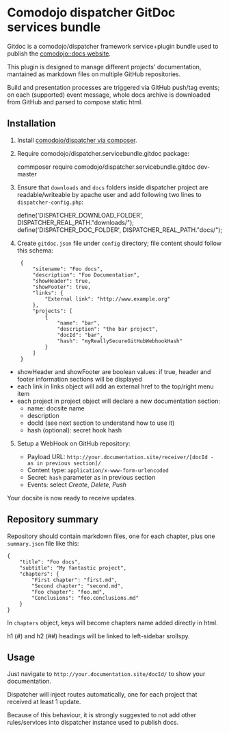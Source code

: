 # Comodojo dispatcher GitDoc services bundle

Gitdoc is a comodojo/dispatcher framework service+plugin bundle used to publish the [comodojo::docs website](http://docs.comodojo.org/).

This plugin is designed to manage different projects' documentation, mantained as markdown files on multiple GitHub repositories.

Build and presentation processes are triggered via GitHub push/tag events; on each (supported) event message, whole docs archive is downloaded from GitHub and parsed to compose static html.

## Installation

1. Install [comodojo/dispatcher via composer](http://dispatcher.comodojo.org/#install). 

2. Require comodojo/dispatcher.servicebundle.gitdoc package:

    commposer require comodojo/dispatcher.servicebundle.gitdoc dev-master

3. Ensure that `downloads` and `docs` folders inside dispatcher project are readable/writeable by apache user and add following two lines to `dispatcher-config.php`:

    define('DISPATCHER_DOWNLOAD_FOLDER', DISPATCHER_REAL_PATH."downloads/");
    define('DISPATCHER_DOC_FOLDER', DISPATCHER_REAL_PATH."docs/");

4. Create `gitdoc.json` file under `config` directory; file content should follow this schema:

        {
            "sitename": "Foo docs",
            "description": "Foo Documentation",
            "showHeader": true,
            "showFooter": true,
            "links": {
                "External link": "http://www.example.org"
            },
            "projects": [
                {
                    "name": "bar",
                    "description": "the bar project",
                    "docId": "bar",
                    "hash": "myReallySecureGitHubWebhookHash"
                }
            ]
        }

* showHeader and showFooter are boolean values: if true, header and footer information sections will be displayed
* each link in links object will add an external href to the top/right menu item
* each project in project object will declare a new documentation section:
    * name: docsite name
    * description
    * docId (see next section to understand how to use it)
    * hash (optional): secret hook hash

5. Setup a WebHook on GitHub repository:

    * Payload URL: `http://your.documentation.site/receiver/[docId - as in previous section]/`
    * Content type: `application/x-www-form-urlencoded`
    * Secret: `hash` parameter as in previous section
    * Events: select *Create*, *Delete*, *Push*

Your docsite is now ready to receive updates.

## Repository summary

Repository should contain markdown files, one for each chapter, plus one `summary.json` file like this:

    {
        "title": "Foo docs",
        "subtitle": "My fantastic project",
        "chapters": {
            "First chapter": "first.md",
            "Second chapter": "second.md",
            "Foo chapter": "foo.md",
            "Conclusions": "foo.conclusions.md"
        }
    }

In `chapters` object, keys will become chapters name added directly in html.

h1 (#) and h2 (##) headings will be linked to left-sidebar srollspy.

## Usage

Just navigate to `http://your.documentation.site/docId/` to show your documentation.

Dispatcher will inject routes automatically, one for each project that received at least 1 update.

Because of this behaviour, it is strongly suggested to not add other rules/services into dispatcher instance used to publish docs.